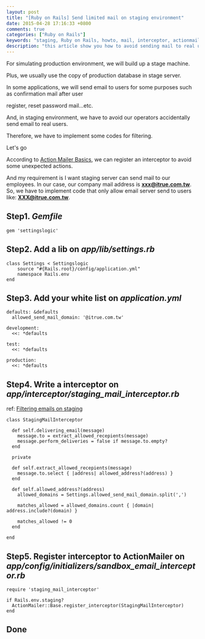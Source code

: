 ```yaml
---
layout: post
title: "[Ruby on Rails] Send limited mail on staging environment"
date: 2015-04-28 17:16:33 +0800
comments: true
categories: ["Ruby on Rails"] 
keywords: "staging, Ruby on Rails, howto, mail, interceptor, actionmailer, settingslogic"
description: "this article show you how to avoid sending mail to real user on staging server"
---
```


For simulating production environment, we will build up a stage machine.

Plus, we usually use the copy of production database in stage server. 

In some applications, we will send email to users for some purposes such as confirmation mail after user 

register, reset password mail...etc. 

And, in staging environment, we have to avoid our operators accidentally send email to real users.

Therefore, we have to implement some codes for filtering.

Let's go 

<!-- more -->


According to [Action Mailer Basics](http://edgeguides.rubyonrails.org/action_mailer_basics.html#intercepting-emails), we can register an interceptor to avoid some unexpected actions.

And my requirement is I want staging server can send mail to our employees. In our case, our company mail address is **xxx@itrue.com.tw**. So, we have to implement code that only allow email server send to users like: **XXX@itrue.com.tw**. 

## Step1. *Gemfile*

    gem 'settingslogic'

## Step2. Add a lib on *app/lib/settings.rb*


    class Settings < Settingslogic
        source "#{Rails.root}/config/application.yml"
        namespace Rails.env
    end
  

## Step3. Add your white list on *application.yml*

    defaults: &defaults
      allowed_send_mail_domain: '@itrue.com.tw'
     
    development:
      <<: *defaults

    test:
      <<: *defaults

    production:
      <<: *defaults

## Step4. Write a interceptor on *app/interceptor/staging_mail_interceptor.rb*

ref: [Filtering emails on staging](http://renderedtext.com/blog/2012/04/27/filtering-emails-on-staging/)

    class StagingMailInterceptor

      def self.delivering_email(message)
        message.to = extract_allowed_recepients(message)
        message.perform_deliveries = false if message.to.empty?
      end

      private

      def self.extract_allowed_recepients(message)
        message.to.select { |address| allowed_address?(address) }
      end

      def self.allowed_address?(address)
        allowed_domains = Settings.allowed_send_mail_domain.split(',')

        matches_allowed = allowed_domains.count { |domain| address.include?(domain) }

        matches_allowed != 0
      end

    end
  

## Step5. Register interceptor to ActionMailer on *app/config/initializers/sandbox_email_interceptor.rb*


    require 'staging_mail_interceptor'

    if Rails.env.staging?
      ActionMailer::Base.register_interceptor(StagingMailInterceptor)
    end

## Done
